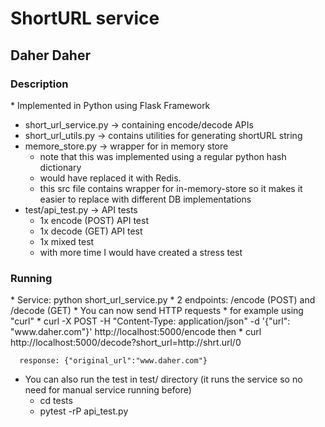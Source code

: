 <h1> ShortURL service </h1>
<h2>Daher Daher</h2>

<h3>Description</h3>
* Implemented in Python using Flask Framework

* short_url_service.py -> containing encode/decode APIs
* short_url_utils.py -> contains utilities for generating shortURL string
* memore_store.py -> wrapper for in memory store
  * note that this was implemented using a regular python hash dictionary
  * would have replaced it with Redis. 
  * this src file contains wrapper for in-memory-store so it makes it easier to replace with different DB implementations
* test/api_test.py -> API tests
  * 1x encode (POST) API test
  * 1x decode (GET) API test
  * 1x mixed test
  * with more time I would have created a stress test

<h3>Running</h3>
* Service: python short_url_service.py
  * 2 endpoints: /encode (POST) and /decode (GET)
  * You can now send HTTP requests
    * for example using "curl"
      * curl -X POST -H "Content-Type: application/json" -d '{"url": "www.daher.com"}' http://localhost:5000/encode
        then
      * curl http://localhost:5000/decode?short_url=http://shrt.url/0
      
      response: {"original_url":"www.daher.com"}

* You can also run the test in test/ directory (it runs the service so no need for manual service running before)
  * cd tests
  * pytest -rP api_test.py
